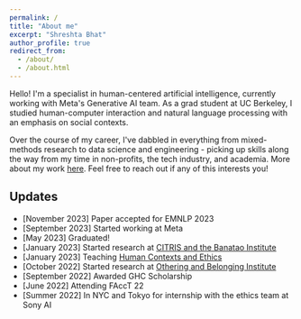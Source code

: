 ```yaml
---
permalink: /
title: "About me"
excerpt: "Shreshta Bhat"
author_profile: true
redirect_from: 
  - /about/
  - /about.html
---
```


Hello! I'm a specialist in human-centered artificial intelligence, currently working with Meta's Generative AI team. As a grad student at UC Berkeley, I studied human-computer interaction and natural language processing with an emphasis on social contexts.

Over the course of my career, I've dabbled in everything from mixed-methods research to data science and engineering - picking up skills along the way from my time in non-profits, the tech industry, and academia. More about my work [here](https://drive.google.com/file/d/1zO_VYiC0VvjUGvw7PKXc1ZDOiVmrN8Fh/view?usp=sharing). Feel free to reach out if any of this interests you!


Updates
------
* [November 2023] Paper accepted for EMNLP 2023
* [September 2023] Started working at Meta
* [May 2023] Graduated!
* [January 2023] Started research at [CITRIS and the Banatao Institute](https://citrispolicylab.org/ourbetterweb/)
* [January 2023] Teaching [Human Contexts and Ethics](https://data.berkeley.edu/human-contexts-and-ethics)
* [October 2022] Started research at [Othering and Belonging Institute](https://belonging.berkeley.edu)
* [September 2022] Awarded GHC Scholarship
* [June 2022] Attending FAccT 22
* [Summer 2022] In NYC and Tokyo for internship with the ethics team at Sony AI
